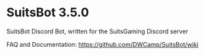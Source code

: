 # SuitsBot 3.5.0
SuitsBot Discord Bot, written for the SuitsGaming Discord server

FAQ and Documentation: https://github.com/DWCamp/SuitsBot/wiki
